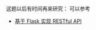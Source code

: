 这题以后有时间再来研究：
可以参考
- [基于 Flask 实现 RESTful API](http://xhrwang.me/2014/12/13/restful-api-by-flask.html)
